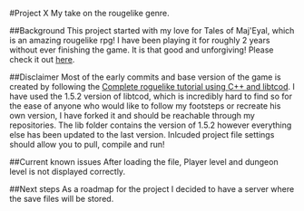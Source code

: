 #Project X
My take on the rougelike genre.

##Background
This project started with my love for Tales of Maj'Eyal, which is an amazing rougelike rpg! I have been playing it for roughly 2 years without ever finishing the game. It is that good and unforgiving! Please check it out [here](http://te4.org/).

##Disclaimer
Most of the early commits and base version of the game is created by following the [Complete roguelike tutorial using C++ and libtcod](http://www.roguebasin.com/index.php?title=Complete_roguelike_tutorial_using_C%2B%2B_and_libtcod_-_part_1:_setting_up). I have used the 1.5.2 version of libtcod, which is incredibly hard to find so for the ease of anyone who would like to follow my footsteps or recreate his own version, I have forked it and should be reachable through my repositories. The lib folder contains the version of 1.5.2 however everything else has been updated to the last version. Inlcuded project file settings should allow you to pull, compile and run!

##Current known issues
After loading the file, Player level and dungeon level is not displayed correctly.

##Next steps
As a roadmap for the project I decided to have a server where the save files will be stored.
